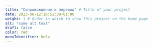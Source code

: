 ```yaml
---
title: "Сопровождение и перевод" # Title of your project
date: 2023-06-12T16:51:38+01:00
weight: 1 # Order in which to show this project on the home page
alt: "some alt text"
draft: false
color: red
menuIdentifier: help
---
```

